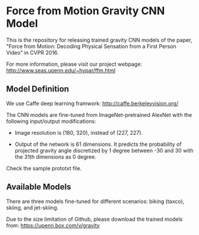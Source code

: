 # Force from Motion Gravity CNN Model

This is the repository for releasing trained gravity CNN models of the paper, "Force from Motion: Decoding Physical Sensation from a First Person Video" in CVPR 2016.

For more information, please visit our project webpage: http://www.seas.upenn.edu/~hypar/ffm.html


## Model Definition

We use Caffe deep learning framwork: http://caffe.berkeleyvision.org/

The CNN models are fine-tuned from ImageNet-pretrained AlexNet with the following input/output modifications:

* Image resolution is (180, 320), instead of (227, 227).

* Output of the network is 61 dimensions. It predicts the probability of projected gravity angle discretized by 1 degree between -30 and 30 with the 31th dimensions as 0 degree.

Check the sample prototxt file.


## Available Models

There are three models fine-tuned for different scenarios: biking (taxco), skiing, and jet-skiing.

Due to the size limitation of Github, please download the trained models from: 
https://upenn.box.com/v/gravity
